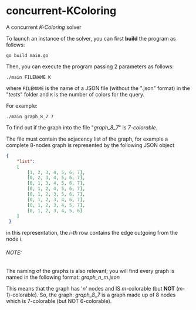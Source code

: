 # concurrent-KColoring

A concurrent *K-Coloring* solver

To launch an instance of the solver, you can first **build** the program as follows:

`go build main.go`

Then, you can execute the program passing 2 parameters as follows:

`./main FILENAME K`

where `FILENAME` is the name of a JSON file (without the ".json" format) in the "*tests*" folder and `K` is the number of colors for the query.

For example:

`./main graph_8_7 7`

To find out if the graph into the file "*graph_8_7*" is *7-colorable*.

The file must contain the adjacency list of the graph, for example a complete 8-nodes graph is represented by the following JSON object

```json
{
    "list": 
    [
        [1, 2, 3, 4, 5, 6, 7],
        [0, 2, 3, 4, 5, 6, 7],
        [0, 1, 3, 4, 5, 6, 7],
        [0, 1, 2, 4, 5, 6, 7],
        [0, 1, 2, 3, 5, 6, 7],
        [0, 1, 2, 3, 4, 6, 7],
        [0, 1, 2, 3, 4, 5, 7],
        [0, 1, 2, 3, 4, 5, 6]
    ]
 }
```

in this representation, the *i-th* row contains the edge outgoing from the node *i*.

###### NOTE:

The naming of the graphs is also relevant; you will find every graph is named in
the following format: *graph_n_m.json*

This means that the graph has '*n*' nodes and IS *m*-colorable (but **NOT** (*m-1*)-colorable).
So, the graph: *graph_8_7* is a graph made up of 8 nodes which is 7-colorable (but NOT 6-colorable).
